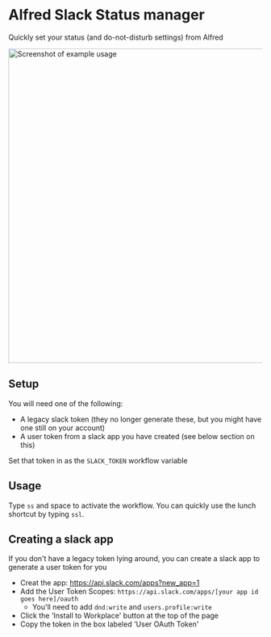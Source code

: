 # Alfred Slack Status manager
Quickly set your status (and do-not-disturb settings) from Alfred

<img width="623" alt="Screenshot of example usage" src="https://user-images.githubusercontent.com/385726/113608480-7bbb3e80-95ff-11eb-9430-b05ebed1c2b0.png" />

## Setup

You will need one of the following:
- A legacy slack token (they no longer generate these, but you might have one still on your account)
- A user token from a slack app you have created (see below section on this)

Set that token in as the `SLACK_TOKEN` workflow variable

## Usage

Type `ss` and space to activate the workflow. You can quickly use the lunch shortcut by typing `ssl`.

## Creating a slack app

If you don't have a legacy token lying around, you can create a slack app to generate a user token for you

- Creat the app: https://api.slack.com/apps?new_app=1
- Add the User Token Scopes: `https://api.slack.com/apps/[your app id goes here]/oauth`
  - You'll need to add `dnd:write` and `users.profile:write`
- Click the 'Install to Workplace' button at the top of the page 
- Copy the token in the box labeled 'User OAuth Token'
